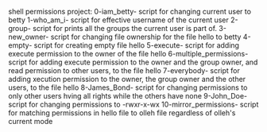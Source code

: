 shell permissions project:
0-iam_betty- script for changing current user to betty
1-who_am_i- script for effective username of the current user
2-group- script for prints all the groups the current user is part of.
3-new_owner- script for changing file ownership for the file hello to betty
4-empty- script for creating empty file hello
5-execute- script for adding execute permission to the owner of the file hello
6-multiple_permissions- script for adding execute permission to the owner and the group owner, and read permission to other users, to the file hello
7-everybody- script for adding xecution permission to the owner, the group owner and the other users, to the file hello
8-James_Bond- script for changing permissions to only other users hving all rights while the others have none
9-John_Doe- script for changing permissions to -rwxr-x-wx
10-mirror_permissions- script for matching permissions in hello file to olleh file regardless of olleh's current mode

